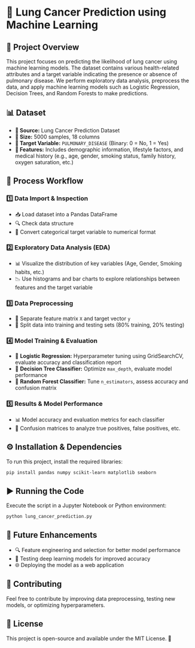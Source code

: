 # 🚀 Lung Cancer Prediction using Machine Learning

## 📝 Project Overview
This project focuses on predicting the likelihood of lung cancer using machine learning models. The dataset contains various health-related attributes and a target variable indicating the presence or absence of pulmonary disease. We perform exploratory data analysis, preprocess the data, and apply machine learning models such as Logistic Regression, Decision Trees, and Random Forests to make predictions.

## 📊 Dataset
- **📂 Source:** Lung Cancer Prediction Dataset
- **📏 Size:** 5000 samples, 18 columns
- **🎯 Target Variable:** `PULMONARY_DISEASE` (Binary: 0 = No, 1 = Yes)
- **📌 Features:** Includes demographic information, lifestyle factors, and medical history (e.g., age, gender, smoking status, family history, oxygen saturation, etc.)

## 🔄 Process Workflow
### 1️⃣ Data Import & Inspection
- 📥 Load dataset into a Pandas DataFrame
- 🔍 Check data structure
- 🔢 Convert categorical target variable to numerical format

### 2️⃣ Exploratory Data Analysis (EDA)
- 📊 Visualize the distribution of key variables (Age, Gender, Smoking habits, etc.)
- 📉 Use histograms and bar charts to explore relationships between features and the target variable

### 3️⃣ Data Preprocessing
- 📌 Separate feature matrix `X` and target vector `y`
- 🔀 Split data into training and testing sets (80% training, 20% testing)

### 4️⃣ Model Training & Evaluation
- 🤖 **Logistic Regression:** Hyperparameter tuning using GridSearchCV, evaluate accuracy and classification report
- 🌳 **Decision Tree Classifier:** Optimize `max_depth`, evaluate model performance
- 🌲 **Random Forest Classifier:** Tune `n_estimators`, assess accuracy and confusion matrix

### 5️⃣ Results & Model Performance
- 📊 Model accuracy and evaluation metrics for each classifier
- 🔎 Confusion matrices to analyze true positives, false positives, etc.

## ⚙️ Installation & Dependencies
To run this project, install the required libraries:
```bash
pip install pandas numpy scikit-learn matplotlib seaborn
```

## ▶️ Running the Code
Execute the script in a Jupyter Notebook or Python environment:
```python
python lung_cancer_prediction.py
```

## 🔮 Future Enhancements
- 🔍 Feature engineering and selection for better model performance
- 🤖 Testing deep learning models for improved accuracy
- 🌐 Deploying the model as a web application

## 🤝 Contributing
Feel free to contribute by improving data preprocessing, testing new models, or optimizing hyperparameters.

## 📜 License
This project is open-source and available under the MIT License. 🎉

